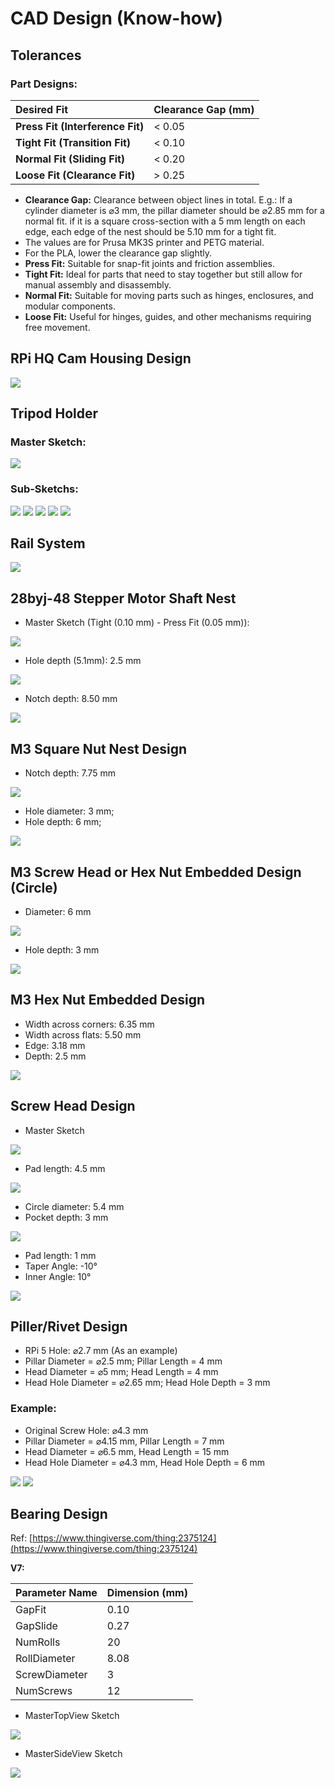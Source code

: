 # CAD Design (Know-how) 

## Tolerances   
   
### Part Designs: 

|   Desired Fit  |   Clearance Gap (mm)  |
| :---- | :---- |
|   **Press Fit (Interference Fit)**  |   \< 0.05  |
|   **Tight Fit (Transition Fit)**  |   \< 0.10  |
|   **Normal Fit (Sliding Fit)**  |   \< 0.20  |
|   **Loose Fit (Clearance Fit)**  |   \> 0.25  |

 

* **Clearance Gap:** Clearance between object lines in total. E.g.: If a cylinder diameter is ⌀3 mm, the pillar diameter should be ⌀2.85 mm for a normal fit. if it is a square cross-section with a 5 mm length on each edge, each edge of the nest should be 5.10 mm for a tight fit.     
* The values are for Prusa MK3S printer and PETG material.   
* For the PLA, lower the clearance gap slightly.    
* **Press Fit:** Suitable for snap-fit joints and friction assemblies.   
* **Tight Fit:** Ideal for parts that need to stay together but still allow for manual assembly and disassembly.   
* **Normal Fit:** Suitable for moving parts such as hinges, enclosures, and modular components.   
* **Loose Fit:** Useful for hinges, guides, and other mechanisms requiring free movement. 

   
## RPi HQ Cam Housing Design   
   
![](know_how_cad/images/rpi_hq_cam_housing_design.png)  
   
## Tripod Holder   
   
### Master Sketch:   
![](know_how_cad/images/tripod_holder_master_sketch.png)  
   
### Sub-Sketchs:   
![](know_how_cad/images/tripod_holder_sub_sketch_1.png)
![](know_how_cad/images/tripod_holder_sub_sketch_2.png)
![](know_how_cad/images/tripod_holder_sub_sketch_3.png)
![](know_how_cad/images/tripod_holder_sub_sketch_4.png)
![](know_how_cad/images/tripod_holder_sub_sketch_5.png)
   
## Rail System   
   
![](know_how_cad/images/rail_system.png) 
   
## 28byj-48 Stepper Motor Shaft Nest   
 

* Master Sketch (Tight (0.10 mm) \- Press Fit (0.05 mm)):  

![](know_how_cad/images/stepper_motor_master.png)
 

* Hole depth (5.1mm): 2.5 mm 

![](know_how_cad/images/stepper_motor_solid_1.png)
 

* Notch depth: 8.50 mm 

![](know_how_cad/images/stepper_motor_solid_2.png)
   
## M3 Square Nut Nest Design   
 

* Notch depth: 7.75 mm 

![](know_how_cad/images/m3_square_nut_nest_1.png) 
 

* Hole diameter: 3 mm;   
* Hole depth: 6 mm; 

![](know_how_cad/images/m3_square_nut_nest_2.png) 
   
## M3 Screw Head or Hex Nut Embedded Design (Circle)   
 

* Diameter: 6 mm 

![](know_how_cad/images/m3_hex_nut_nest_1.png)  
 

* Hole depth: 3 mm 

![](know_how_cad/images/m3_hex_nut_nest_2.png) 
   
## M3 Hex Nut Embedded Design    
 

* Width across corners: 6.35 mm   
* Width across flats: 5.50 mm   
* Edge: 3.18 mm   
* Depth: 2.5 mm  

![](know_how_cad/images/m3_hex_nut_nest_3.png) 
   
   
## Screw Head Design   
 

* Master Sketch 

![](know_how_cad/images/screw_head_1.png)  
 

* Pad length: 4.5 mm 

![](know_how_cad/images/screw_head_2.png)
 

* Circle diameter: 5.4 mm   
* Pocket depth: 3 mm 

![](know_how_cad/images/screw_head_3.png)
 

* Pad length: 1 mm   
* Taper Angle: \-10°   
* Inner Angle: 10° 

![](know_how_cad/images/screw_head_4.png)
   
## Piller/Rivet Design   
 

* RPi 5 Hole: ⌀2.7 mm (As an example)   
* Pillar Diameter \= ⌀2.5 mm; Pillar Length \= 4 mm   
* Head Diameter \= ⌀5 mm; Head Length \= 4 mm   
* Head Hole Diameter \= ⌀2.65 mm; Head Hole Depth \= 3 mm 

   
### Example: 

* Original Screw Hole: ⌀4.3 mm    
* Pillar Diameter \= ⌀4.15 mm, Pillar Length \= 7 mm   
* Head Diameter \= ⌀6.5 mm, Head Length \= 15 mm   
* Head Hole Diameter \= ⌀4.3 mm, Head Hole Depth \= 6 mm 

   
![](know_how_cad/images/rivet_master.png) 
![](know_how_cad/images/rivet.png)
   
## Bearing Design   
   
Ref: [https://www.thingiverse.com/thing:2375124](https://www.thingiverse.com/thing:2375124)    
   
**V7:** 

| Parameter Name  | Dimension (mm)  |
| :---- | :---- |
| GapFit  | 0.10  |
| GapSlide  | 0.27  |
| NumRolls  | 20  |
| RollDiameter  | 8.08  |
| ScrewDiameter  | 3  |
| NumScrews  | 12  |

 

* MasterTopView Sketch 

![](know_how_cad/images/bearing_design_top_master.png)
 

* MasterSideView Sketch 

![](know_how_cad/images/bearing_design_side_master.png)
